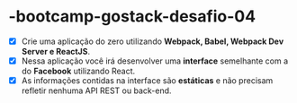 # -bootcamp-gostack-desafio-04

- [x]  Crie uma aplicação do zero utilizando **Webpack, Babel, Webpack Dev Server e ReactJS**.
- [x]  Nessa aplicação você irá desenvolver uma **interface** semelhante com a do **Facebook** utilizando React.
- [x]  As informações contidas na interface são **estáticas** e não precisam refletir nenhuma API REST ou back-end.
